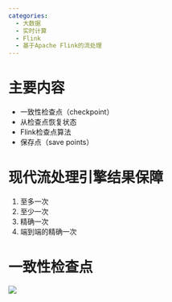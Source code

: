 ```yaml
---
categories:
  - 大数据
  - 实时计算
  - Flink
  - 基于Apache Flink的流处理
---
```

# 主要内容

* 一致性检查点（checkpoint）
* 从检查点恢复状态
* Flink检查点算法
* 保存点（save points）

# 现代流处理引擎结果保障

1. 至多一次
2. 至少一次
3. 精确一次
4. 端到端的精确一次

# 一致性检查点

![](https://coachhe-1305181419.cos.ap-guangzhou.myqcloud.com/Redis/20210802203011.png)




